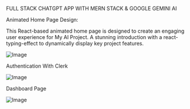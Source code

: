 FULL STACK CHATGPT APP WITH MERN STACK & GOOGLE GEMINI AI

Animated Home Page Design:

This React-based animated home page is designed to create an engaging user experience for My AI Project.
A stunning introduction with a react-typing-effect to dynamically display key project features.

![Image](https://github.com/user-attachments/assets/295a3880-b962-44e3-85a3-51b3eb1a89bd)

Authentication With Clerk

![Image](https://github.com/user-attachments/assets/eaf3e0eb-4851-4cb8-a573-0b9e32649942)

Dashboard Page

![Image](https://github.com/user-attachments/assets/71e92cef-64a9-413b-94dc-f10abd163ae8)
